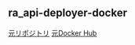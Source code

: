 ## ra_api-deployer-docker

[元リポジトリ](https://github.com/sikmi/ra_api-deployer-docker)
[元Docker Hub](https://hub.docker.com/r/sikmi/ra_api-deployer-docker)